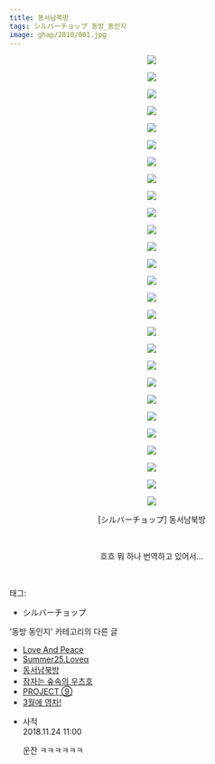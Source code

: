 ```yaml
---
title: 동서남북방
tags: シルバーチョップ 동방_동인지
image: ghap/2810/001.jpg
---
```

<div class="article">
<p style="text-align: center; clear: none; float: none;"><img src="{{ site.nasurl }}/ghap/2810/001.jpg"/></p>
<p style="text-align: center; clear: none; float: none;"><img src="{{ site.nasurl }}/ghap/2810/002.jpg"/></p>
<p style="text-align: center; clear: none; float: none;"><img src="{{ site.nasurl }}/ghap/2810/003.jpg"/></p>
<p style="text-align: center; clear: none; float: none;"><img src="{{ site.nasurl }}/ghap/2810/004.jpg"/></p>
<p style="text-align: center; clear: none; float: none;"><img src="{{ site.nasurl }}/ghap/2810/005.jpg"/></p>
<p style="text-align: center; clear: none; float: none;"><img src="{{ site.nasurl }}/ghap/2810/006.jpg"/></p>
<p style="text-align: center; clear: none; float: none;"><img src="{{ site.nasurl }}/ghap/2810/007.jpg"/></p>
<p style="text-align: center; clear: none; float: none;"><img src="{{ site.nasurl }}/ghap/2810/008.jpg"/></p>
<p style="text-align: center; clear: none; float: none;"><img src="{{ site.nasurl }}/ghap/2810/009.jpg"/></p>
<p style="text-align: center; clear: none; float: none;"><img src="{{ site.nasurl }}/ghap/2810/010.jpg"/></p>
<p style="text-align: center; clear: none; float: none;"><img src="{{ site.nasurl }}/ghap/2810/011.jpg"/></p>
<p style="text-align: center; clear: none; float: none;"><img src="{{ site.nasurl }}/ghap/2810/012.jpg"/></p>
<p style="text-align: center; clear: none; float: none;"><img src="{{ site.nasurl }}/ghap/2810/013.jpg"/></p>
<p style="text-align: center; clear: none; float: none;"><img src="{{ site.nasurl }}/ghap/2810/014.jpg"/></p>
<p style="text-align: center; clear: none; float: none;"><img src="{{ site.nasurl }}/ghap/2810/015.jpg"/></p>
<p style="text-align: center; clear: none; float: none;"><img src="{{ site.nasurl }}/ghap/2810/016.jpg"/></p>
<p style="text-align: center; clear: none; float: none;"><img src="{{ site.nasurl }}/ghap/2810/017.jpg"/></p>
<p style="text-align: center; clear: none; float: none;"><img src="{{ site.nasurl }}/ghap/2810/018.jpg"/></p>
<p style="text-align: center; clear: none; float: none;"><img src="{{ site.nasurl }}/ghap/2810/019.jpg"/></p>
<p style="text-align: center; clear: none; float: none;"><img src="{{ site.nasurl }}/ghap/2810/020.jpg"/></p>
<p style="text-align: center; clear: none; float: none;"><img src="{{ site.nasurl }}/ghap/2810/021.jpg"/></p>
<p style="text-align: center; clear: none; float: none;"><img src="{{ site.nasurl }}/ghap/2810/022.jpg"/></p>
<p style="text-align: center; clear: none; float: none;"><img src="{{ site.nasurl }}/ghap/2810/023.jpg"/></p>
<p style="text-align: center; clear: none; float: none;"><img src="{{ site.nasurl }}/ghap/2810/024.jpg"/></p>
<p style="text-align: center; clear: none; float: none;"><img src="{{ site.nasurl }}/ghap/2810/025.jpg"/></p>
<p style="text-align: center; clear: none; float: none;"><img src="{{ site.nasurl }}/ghap/2810/026.jpg"/></p>
<p style="text-align: center; clear: none; float: none;"><img src="{{ site.nasurl }}/ghap/2810/027.jpg"/></p>
<p style="text-align: center; clear: none; float: none;">[シルバーチョップ] 동서남북방</p>
<p style="text-align: center; clear: none; float: none;"><br/></p>
<p style="text-align: center; clear: none; float: none;">흐흐 뭐 하나 번역하고 있어서...</p>
<p><br/></p>
</div><div class="tagTrail">
<p>태그: </p>
<ul>
<li>シルバーチョップ</li>
</ul>
</div><div class="another">
<p>'동방 동인지' 카테고리의 다른 글</p>
<ul>
<li><a href="/2016-12-02-ghap_2812">Love And Peace</a></li>
<li><a href="/2016-12-02-ghap_2811">Summer25.Loveα</a></li>
<li><a href="/2016-12-02-ghap_2810">동서남북방</a></li>
<li><a href="/2016-12-01-ghap_2809">잠자는 숲속의 우츠호</a></li>
<li><a href="/2016-12-01-ghap_2807">PROJECT ⑨</a></li>
<li><a href="/2016-12-01-ghap_2806">3월에 영차!</a></li>
</ul>
</div><div class="cb_module cb_fluid">
<div class="cb_wrt cb_profile">
<div class="comment">
<ul>
<li class="cb_thumb_off" id="comment15377752">
<div class="cb_comment_area">
<div class="cb_info_area">
<div class="cb_section">
<span class="cb_nick_name">사적</span>
</div>
<div class="cb_section">
<span class="cb_date">2018.11.24 11:00 </span>
</div>
</div>
<div class="cb_dsc_comment">
<p class="cb_dsc">
											운잔 ㅋㅋㅋㅋㅋㅋ
										</p>
</div>
</div></li>
</ul>
</div>
</div><!-- commentList close -->
</div>